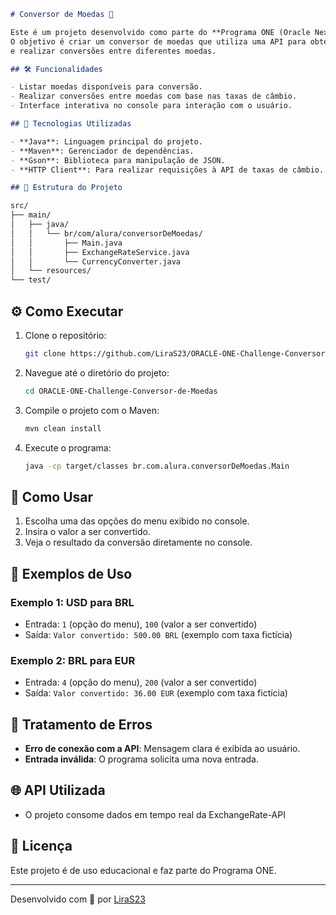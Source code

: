```markdown
# Conversor de Moedas 💱

Este é um projeto desenvolvido como parte do **Programa ONE (Oracle Next Education)**.
O objetivo é criar um conversor de moedas que utiliza uma API para obter taxas de câmbio em tempo real
e realizar conversões entre diferentes moedas.

## 🛠️ Funcionalidades

- Listar moedas disponíveis para conversão.
- Realizar conversões entre moedas com base nas taxas de câmbio.
- Interface interativa no console para interação com o usuário.

## 🚀 Tecnologias Utilizadas

- **Java**: Linguagem principal do projeto.
- **Maven**: Gerenciador de dependências.
- **Gson**: Biblioteca para manipulação de JSON.
- **HTTP Client**: Para realizar requisições à API de taxas de câmbio.

## 📂 Estrutura do Projeto

src/
├── main/
│   ├── java/
│   │   └── br/com/alura/conversorDeMoedas/
│   │       ├── Main.java
│   │       ├── ExchangeRateService.java
│   │       └── CurrencyConverter.java
│   └── resources/
└── test/
```

## ⚙️ Como Executar

1. Clone o repositório:
   ```bash
   git clone https://github.com/LiraS23/ORACLE-ONE-Challenge-Conversor-de-Moedas.git
   ```
2. Navegue até o diretório do projeto:
   ```bash
   cd ORACLE-ONE-Challenge-Conversor-de-Moedas
   ```
3. Compile o projeto com o Maven:
   ```bash
   mvn clean install
   ```
4. Execute o programa:
   ```bash
   java -cp target/classes br.com.alura.conversorDeMoedas.Main
   ```

## 📝 Como Usar

1. Escolha uma das opções do menu exibido no console.
2. Insira o valor a ser convertido.
3. Veja o resultado da conversão diretamente no console.

## 📖 Exemplos de Uso

### Exemplo 1: USD para BRL
- Entrada: `1` (opção do menu), `100` (valor a ser convertido)
- Saída: `Valor convertido: 500.00 BRL` (exemplo com taxa fictícia)

### Exemplo 2: BRL para EUR
- Entrada: `4` (opção do menu), `200` (valor a ser convertido)
- Saída: `Valor convertido: 36.00 EUR` (exemplo com taxa fictícia)

## 🐛 Tratamento de Erros

- **Erro de conexão com a API**: Mensagem clara é exibida ao usuário.
- **Entrada inválida**: O programa solicita uma nova entrada.

## 🌐 API Utilizada
- O projeto consome dados em tempo real da ExchangeRate-API 

## 📜 Licença

Este projeto é de uso educacional e faz parte do Programa ONE.

---

Desenvolvido com 💙 por [LiraS23](https://github.com/LiraS23)
